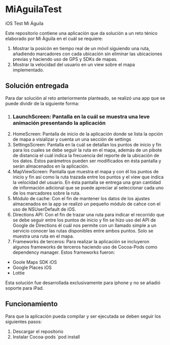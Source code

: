 # MiAguilaTest
iOS Test Mi Águila

Este repositorio contiene una aplicación que da solución a un reto ténico elaborado por Mi Águila en el cuál se requiere:
1. Mostrar la posicón en tiempo real de un móvil siguiendo una ruta, añadiendo marcadores con cada ubicación sin eliminar las ubicaciones previas y haciendo uso de GPS y SDKs de mapas.
2. Mostrar la velocidad del usuario en un view sobre el mapa implementado.

## Solución entregada

Para dar solución al reto anteriormente planteado, se realizó una app que se puede dividir de la siguiente forma:
1. ### LaunchScreen: Pantalla en la cuál se muestra una leve animación presentando la aplicación
2. HomeScreen: Pantalla de inicio de la aplicación donde se lista la opción de mapa a visializar y cuenta un una sección de settings
3. SettingsScreen: Pantalla en la cuál se detallan los puntos de inicio y fin para los cuales se debe seguir la ruta en el mapa, además de un pibote de distancia el cuál indica la frecuencia del reporte de la ubicación de los datos. Estos parámetros pueden ser modificados en ésta pantalla y serán almacenados en la aplicación.
4. MapViewScreen: Pantalla que muestra el mapa y con él los puntos de inicio y fin así como la ruta trazada entre los puntos y el view que indica la velocidad del usuario. En ésta pantalla se entrega una gran cantidad de información adicional que se puede apreciar al seleccionar cada uno de los marcadores sobre la ruta.
5. Módulo de cache: Con el fin de mantener los datos de los ajustes almacenados en la app se realizó un pequeño módulo de cahce con el uso de NSUserDefault de iOS. 
6. Directions API: Con el fin de trazar una ruta para indicar el recorrido que se debe seguir entre los puntos de inicio y fin se hizo uso del API de Google de Directions él cuál nos permite con un llamado simple a un servicio conocer las rutas disponibles entre ambos puntos. Solo se muestra una ruta en el mapa. 
7. Frameworks de terceros: Para realizar la aplicación se incluyeron algunos frameworks de terceros haciendo uso de Cocoa-Pods como dependency manager. Estos frameworks fueron:
- Goole Maps SDK iOS
- Google Places iOS
- Lottie 

Esta solución fue desarrollada exclusivamente para iphone y no se añadió soporte para iPad. 

## Funcionamiento

Para que la aplicación pueda compilar y ser ejecutada se deben seguir los siguientes pasos:
1. Descargar el repositorio
2. Instalar Cocoa-pods 
`pod install
